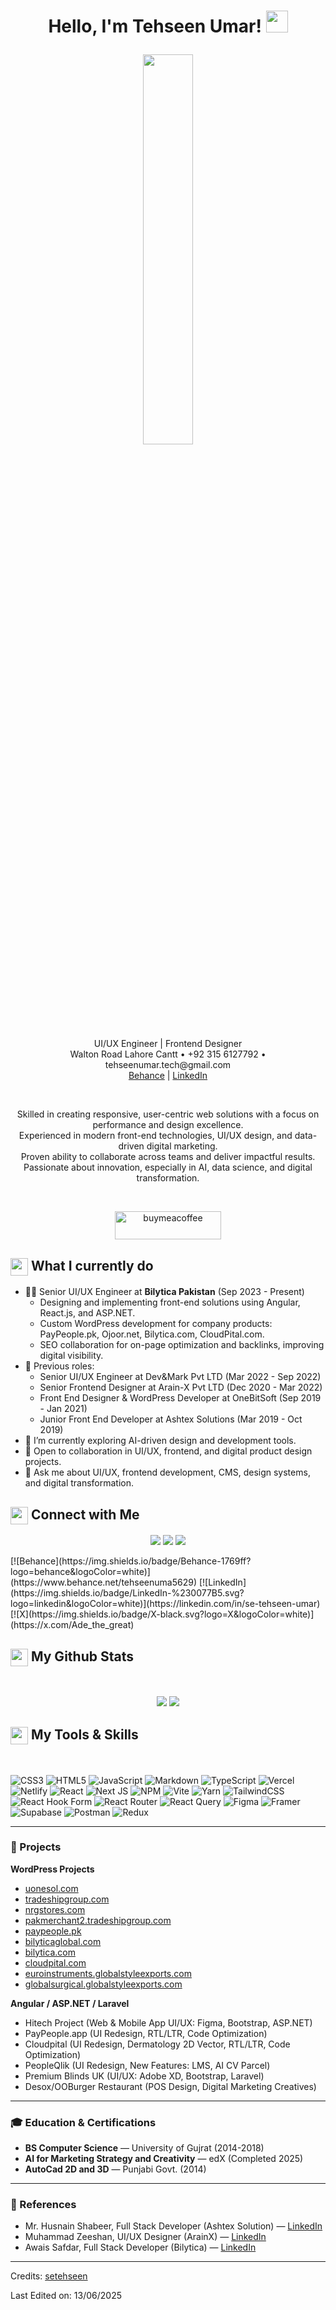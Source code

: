 <h1><p align="center">Hello, I'm Tehseen Umar! <a href="https://be.net/tehseenuma5629"><img src="https://media.giphy.com/media/hvRJCLFzcasrR4ia7z/giphy.gif" width="35px"></a></p></h1>

<p align="center"><img src="https://user-images.githubusercontent.com/22797857/90096358-dba16400-dd54-11ea-8e44-e181ada72661.gif" width="40%"/></p>

<p align="center">
UI/UX Engineer | Frontend Designer <br/>
Walton Road Lahore Cantt • +92 315 6127792 • tehseenumar.tech@gmail.com <br/>
<a href="https://be.net/tehseenuma5629">Behance</a> | 
<a href="https://linkedin.com/in/se-tehseen-umar">LinkedIn</a>
</p>
<br/>

<p align="center">
Skilled in creating responsive, user-centric web solutions with a focus on performance and design excellence.<br>
Experienced in modern front-end technologies, UI/UX design, and data-driven digital marketing.<br>
Proven ability to collaborate across teams and deliver impactful results.<br>
Passionate about innovation, especially in AI, data science, and digital transformation.
</p>
<br/>

<p align="center"><a href="https://www.buymeacoffee.com/tehseenumar"> <img align="center" src="https://cdn.buymeacoffee.com/buttons/v2/default-yellow.png" height="45" width="170" alt="buymeacoffee"></a></p>

<summary><h2><img src="https://emojis.slackmojis.com/emojis/images/1453406830/264/success-kid.png?1453406830" align="center" width="28" /> What I currently do</h2></summary>

- 👨‍💻 Senior UI/UX Engineer at <b>Bilytica Pakistan</b> (Sep 2023 - Present)
    - Designing and implementing front-end solutions using Angular, React.js, and ASP.NET.
    - Custom WordPress development for company products: PayPeople.pk, Ojoor.net, Bilytica.com, CloudPital.com.
    - SEO collaboration for on-page optimization and backlinks, improving digital visibility.
- 💼 Previous roles:
    - Senior UI/UX Engineer at Dev&Mark Pvt LTD (Mar 2022 - Sep 2022)
    - Senior Frontend Designer at Arain-X Pvt LTD (Dec 2020 - Mar 2022)
    - Front End Designer & WordPress Developer at OneBitSoft (Sep 2019 - Jan 2021)
    - Junior Front End Developer at Ashtex Solutions (Mar 2019 - Oct 2019)
- 🌱 I’m currently exploring AI-driven design and development tools.
- 🤝 Open to collaboration in UI/UX, frontend, and digital product design projects.
- 💬 Ask me about UI/UX, frontend development, CMS, design systems, and digital transformation.

<summary><h2><img src="https://emojis.slackmojis.com/emojis/images/1579216111/7550/pikachu_wave.gif?1579216111" align="center" width="28" /> Connect with Me</h2></summary>

<p align="center">
<a href="https://www.behance.net/tehseenuma5629" target="_blank"><img src ="https://img.shields.io/badge/portfolio-%23.svg?&style=for-the-badge&logo=&logoColor=white"></a>
<a href="https://linkedin.com/in/se-tehseen-umar" target="_blank"><img src="https://img.shields.io/badge/linkedin-%230077B5.svg?&style=for-the-badge&logo=linkedin&logoColor=white" /></a>
<a href="mailto:tehseenumar.tech@gmail.com" target="_blank"><img src="https://img.shields.io/badge/email-%23D14836.svg?&style=for-the-badge&logo=gmail&logoColor=white" /></a>
</p>
[![Behance](https://img.shields.io/badge/Behance-1769ff?logo=behance&logoColor=white)](https://www.behance.net/tehseenuma5629)
[![LinkedIn](https://img.shields.io/badge/LinkedIn-%230077B5.svg?logo=linkedin&logoColor=white)](https://linkedin.com/in/se-tehseen-umar)
[![X](https://img.shields.io/badge/X-black.svg?logo=X&logoColor=white)](https://x.com/Ade_the_great) 


<summary><h2><img src="https://emojis.slackmojis.com/emojis/images/1471045852/841/hero.gif?1471045852" align="center" width="28" /> My Github Stats</h2> </summary>

<br>

<p align="center">
  <img src="https://github-readme-stats.vercel.app/api?username=setehseen&show_icons=true&count_private=true&theme=vue&hide=issues&line_height=32">
  <img src="https://github-readme-streak-stats.herokuapp.com/?user=setehseen&">
</p>

<summary><h2><img src="https://emojis.slackmojis.com/emojis/images/1471045839/793/computerrage.gif?1471045839" align="center" width="28" /> My Tools & Skills</h2></summary>

<br>

![CSS3](https://img.shields.io/badge/css3-%231572B6.svg?style=flat&logo=css3&logoColor=white) ![HTML5](https://img.shields.io/badge/html5-%23E34F26.svg?style=flat&logo=html5&logoColor=white) ![JavaScript](https://img.shields.io/badge/javascript-%23323330.svg?style=flat&logo=javascript&logoColor=%23F7DF1E) ![Markdown](https://img.shields.io/badge/markdown-%23000000.svg?style=flat&logo=markdown&logoColor=white) ![TypeScript](https://img.shields.io/badge/typescript-%23007ACC.svg?style=flat&logo=typescript&logoColor=white) ![Vercel](https://img.shields.io/badge/vercel-%23000000.svg?style=flat&logo=vercel&logoColor=white) ![Netlify](https://img.shields.io/badge/netlify-%23000000.svg?style=flat&logo=netlify&logoColor=#00C7B7) ![React](https://img.shields.io/badge/react-%2320232a.svg?style=flat&logo=react&logoColor=%2361DAFB) ![Next JS](https://img.shields.io/badge/Next-black?style=flat&logo=next.js&logoColor=white) ![NPM](https://img.shields.io/badge/NPM-%23CB3837.svg?style=flat&logo=npm&logoColor=white) ![Vite](https://img.shields.io/badge/vite-%23646CFF.svg?style=flat&logo=vite&logoColor=white) ![Yarn](https://img.shields.io/badge/yarn-%232C8EBB.svg?style=flat&logo=yarn&logoColor=white) ![TailwindCSS](https://img.shields.io/badge/tailwindcss-%2338B2AC.svg?style=flat&logo=tailwind-css&logoColor=white) ![React Hook Form](https://img.shields.io/badge/React%20Hook%20Form-%23EC5990.svg?style=flat&logo=reacthookform&logoColor=white) ![React Router](https://img.shields.io/badge/React_Router-CA4245?style=flat&logo=react-router&logoColor=white) ![React Query](https://img.shields.io/badge/-React%20Query-FF4154?style=flat&logo=react%20query&logoColor=white) ![Figma](https://img.shields.io/badge/figma-%23F24E1E.svg?style=flat&logo=figma&logoColor=white) ![Framer](https://img.shields.io/badge/Framer-black?style=flat&logo=framer&logoColor=blue) ![Supabase](https://img.shields.io/badge/Supabase-3ECF8E?style=flat&logo=supabase&logoColor=white) ![Postman](https://img.shields.io/badge/Postman-FF6C37?style=flat&logo=postman&logoColor=white) ![Redux](https://img.shields.io/badge/redux-%23593d88.svg?style=flat&logo=redux&logoColor=white)


---

### 🚀 Projects

**WordPress Projects**
- [uonesol.com](https://uonesol.com)
- [tradeshipgroup.com](https://tradeshipgroup.com/)
- [nrgstores.com](https://nrgstores.com/)
- [pakmerchant2.tradeshipgroup.com](https://pakmerchant2.tradeshipgroup.com/)
- [paypeople.pk](http://paypeople.pk/)
- [bilyticaglobal.com](https://bilyticaglobal.com/)
- [bilytica.com](https://bilytica.com/)
- [cloudpital.com](https://www.cloudpital.com/)
- [euroinstruments.globalstyleexports.com](http://euroinstruments.globalstyleexports.com/)
- [globalsurgical.globalstyleexports.com](http://globalsurgical.globalstyleexports.com/)

**Angular / ASP.NET / Laravel**
- Hitech Project (Web & Mobile App UI/UX: Figma, Bootstrap, ASP.NET)
- PayPeople.app (UI Redesign, RTL/LTR, Code Optimization)
- Cloudpital (UI Redesign, Dermatology 2D Vector, RTL/LTR, Code Optimization)
- PeopleQlik (UI Redesign, New Features: LMS, AI CV Parcel)
- Premium Blinds UK (UI/UX: Adobe XD, Bootstrap, Laravel)
- Desox/OOBurger Restaurant (POS Design, Digital Marketing Creatives)

---

### 🎓 Education & Certifications

- **BS Computer Science** — University of Gujrat (2014-2018)
- **AI for Marketing Strategy and Creativity** — edX (Completed 2025)
- **AutoCad 2D and 3D** — Punjabi Govt. (2014)

---

### 📝 References

- Mr. Husnain Shabeer, Full Stack Developer (Ashtex Solution) — [LinkedIn](https://linkedin.com/in/husnain-shabbir-ab51078b/)
- Muhammad Zeeshan, UI/UX Designer (ArainX) — [LinkedIn](https://linkedin.com/in/mzeeshan3003/)
- Awais Safdar, Full Stack Developer (Bilytica) — [LinkedIn](https://linkedin.com/in/awaissafdar)

---

Credits: [setehseen](https://github.com/setehseen)

Last Edited on: 13/06/2025
